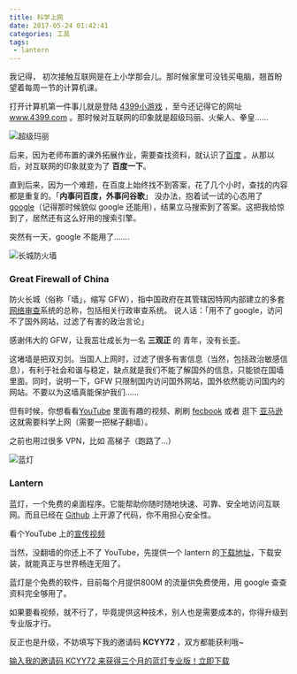 ```yaml
---
title: 科学上网
date: 2017-05-24 01:42:41
categories: 工具
tags: 
 - lantern
---
```




我记得， 初次接触互联网是在上小学那会儿。那时候家里可没钱买电脑，翘首盼望着每周一节的计算机课。

<!-- more -->

打开计算机第一件事儿就是登陆 [4399小游戏](http://www.4399.com/) ，至今还记得它的网址 www.4399.com 。那时候对互联网的印象就是超级玛丽、火柴人、拳皇......

![超级玛丽](http://www.flymot.com/games/vidpic/9311/9311.jpg)



后来，因为老师布置的课外拓展作业，需要查找资料，就认识了[百度](www.baidu.com) 。从那以后，对互联网的印象就变为了 **百度一下**。

直到后来，因为一个难题，在百度上始终找不到答案，花了几个小时，查找的内容都是重复的。「**内事问百度，外事问谷歌**」 没办法，抱着试一试的心态用了 [google](www.google.com)（记得那时候貌似 google 还能用），结果立马搜索到了答案。这把我给惊到了，居然还有这么好用的搜索引擎。

突然有一天，google 不能用了.......







![长城防火墙](https://chinadailymail.files.wordpress.com/2013/09/25-great-firewall-of-china.jpg)



### Great Firewall of China

防火长城（俗称「墙」，缩写 GFW），指中国政府在其管辖因特网内部建立的多套[网络审查](http://baike.baidu.com/item/%E7%BD%91%E7%BB%9C%E5%AE%A1%E6%9F%A5)系统的总称，包括相关行政审查系统。 说人话：「用不了 google，访问不了国外网站，过滤了有害的政治言论」

感谢伟大的 GFW，让我茁壮成长为一名 **三观正** 的 青年，没有长歪。



这堵墙是把双刃剑。当国人上网时，过滤了很多有害信息（当然，包括政治敏感信息），有利于社会和谐与稳定，缺点就是我们不能了解国外的信息，只能锁在国墙里面。同时，说明一下，GFW 只限制国内访问国外网站，国外依然能访问国内的网站。不要以为这墙真能保护我们......



但有时候，你想看看[YouTube](https://www.youtube.com/) 里面有趣的视频、刷刷 [fecbook](https://www.facebook.com) 或者 逛下 [亚马逊](https://www.amazon.cn/) 这就需要科学上网（需要一把梯子翻墙）。

之前也用过很多 VPN，比如 高梯子（跑路了...）







![蓝灯](https://getlantern.org/static/images/headerlogo.png)

### Lantern

蓝灯，一个免费的桌面程序。它能帮助你随时随地快速、可靠、安全地访问互联网。而且已经在 [Github](https://www.github.com) 上开源了代码，你不用担心安全性。

看个YouTube 上的[宣传视频](https://www.youtube.com/watch?v=9IrfAPo4ASw&feature=youtu.be)

当然，没翻墙的你还上不了 YouTube，先提供一个 lantern 的[下载地址](https://github.com/getlantern/forum)，下载安装，就能真正与世界畅连无阻了。

蓝灯是个免费的软件，目前每个月提供800M 的流量供免费使用，用 google 查查资料完全够用了。

如果要看视频，就不行了，毕竟提供这种技术，别人也是需要成本的，你得升级到专业版才行。

反正也是升级，不妨填写下我的邀请码 **KCYY72** ，双方都能获利哦~

[输入我的邀请码 KCYY72 来获得三个月的蓝灯专业版！立即下载](https://github.com/getlantern/forum)

